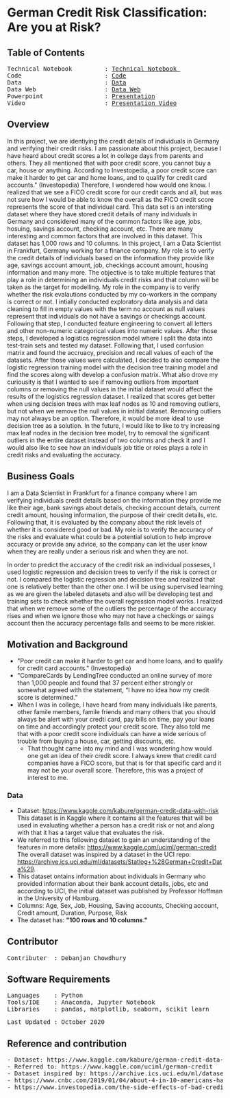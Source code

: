 # German Credit Risk Classification: Are you at Risk?

## Table of Contents
<pre>
Technical Notebook         : <a href=https://github.com/Debanjan-C/German_Credit/blob/main/Notebooks/Technical_Notebook.ipynb>Technical Notebook </a>
Code                       : <a href=https://github.com/Debanjan-C/German_Credit/blob/main/Notebooks/Code.ipynb>Code</a>
Data                       : <a href=https://github.com/Debanjan-C/German_Credit/blob/main/data/german_credit_data.csv>Data</a>
Data Web                   : <a href=https://www.kaggle.com/kabure/german-credit-data-with-risk>Data Web</a>
Powerpoint                 : <a href=https://github.com/Debanjan-C/German_Credit/tree/main/Presentation>Presentation</a>
Video                      : <a href=https://youtu.be/YMHCBM-dnzM>Presentation Video</a>
</pre>

## Overview
In this project, we are identiying the credit details of individuals in Germany and verifying their credit risks. I am passionate about this project, because I have heard about credit scores a lot in college days from parents and others. They all mentioned that with poor credit score, you cannot buy a car, house or anything. According to Investopedia, a poor credit score can make it harder to get car and home loans, and to qualify for credit card accounts." (Investopedia) Therefore, I wondered how would one know. I realized that we see a FICO credit score for our credit cards and all, but was not sure how I would be able to know the overall as the FICO credit score represents the score of that individual card. This data set is an intersting dataset where they have stored credit details of many individuals in Germany and considered many of the common factors like age, jobs, hosuing, savings account, checking account, etc. There are many interesting and common factors that are involved in this dataset. This dataset has 1,000 rows and 10 columns. In this project, I am a Data Scientist in Frankfurt, Germany working for a finance company. My role is to verify the credit details of individuals based on the information they provide like age, savings account amount, job, checkings account amount, housing information and many more. The objective is to take multiple features that play a role in determining an individuals credit risks and that column will be taken as the target for modelling. My role in the company is to verify whether the risk evalautions conducted by my co-workers in the company is correct or not. I intially conducted exploratory data analysis and data cleaning to fill in empty values with the term no account as null values represent that individuals do not have a savings or checkings account. Following that step, I conducted feature engineering to convert all letters and other non-numeric categorical values into numeric values. After those steps, I developed a logistics regression model where I split the data into test-train sets and tested my dataset. Following that, I used confusion matrix and found the accruacy, precision and recall values of each of the datasets. After those values were calculated, I decided to also compare the logistic regression training model with the decision tree training model and find the scores along with develop a confusion matrix. What also drove my curiousity is that I wanted to see if removing outliers from important columns or removing the null values in the initial dataset would affect the results of the logistics regression dataset. I realized that scores get better when using decision trees with max leaf nodes as 10 and removing outliers, but not when we remove the null values in intitial dataset. Removing outliers may not always be an option. Therefore, it would be more ideal to use decision tree as a solution. In the future, I would like to like to try increasing max leaf nodes in the decision tree model, try to removal the significant outliers in the entire dataset instead of two columns and check it and I would also like to see how an individuals job title or roles plays a role in credit risks and evaluating the accuracy.

## Business Goals
I am a Data Scientist in Frankfurt for a finance company where I am verifying individuals credit details based on the information they provide me like their age, bank savings about details, checking account details, current credit amount, housing information, the purpose of their credit details, etc. Following that, it is evaluated by the company about the risk levels of whether it is considered good or bad. My role is to verify the accuracy of the risks and evaluate what could be a potential solution to help improve accuracy or provide any advice, so the company can let the user know when they are really under a serious risk and when they are not.

In order to predict the accuracy of the credit risk an individual posseses, I used logistic regression and decision trees to verify if the risk is correct or not. I compared the logistic regression and decision tree and realized that one is relatively better than the other one. I will be using supervised learning as we are given the labeled datasets and also will be developing test and training sets to check whether the overall regression model works. I realized that when we remove some of the outliers the percentage of the accuracy rises and when we ignore those who may not have a checkings or saings account then the accuracy percentage falls and seems to be more riskier.

## Motivation and Background
- "Poor credit can make it harder to get car and home loans, and to qualify for credit card accounts." (Investopedia) 
- "CompareCards by LendingTree conducted an online survey of more than 1,000 people and found that 37 percent either strongly or somewhat agreed with the statement, “I have no idea how my credit score is determined.”
- When I was in college, I have heard from many individuals like parents, other famile members, famile friends and many others that you should always be alert with your credti card, pay bills on time, pay your loans on time and accordingly protect your credit score. They also told me that with a poor credit score individuals can have a wide serious of trouble from buying a house, car, getting discounts, etc. 
  - That thought came into my mind and I was wondering how would one get an idea of their credit score. I always knew that credit card companies have a FICO score, but that is for that specific card and it may not be your overall score. Therefore, this was a project of interest to me. 

### Data
- Dataset: https://www.kaggle.com/kabure/german-credit-data-with-risk This dataset is in Kaggle where it contains all the features that will be used in evaluating whether a person has a credit risk or not and along with that it has a target value that evaluates the risk. 
- We referred to this following dataset to gain an understanding of the features in more details: https://www.kaggle.com/uciml/german-credit The overall dataset was inspired by a dataset in the UCI repo: https://archive.ics.uci.edu/ml/datasets/Statlog+%28German+Credit+Data%29. 
- This dataset ontains information about individuals in Germany who provided information about their bank account details, jobs, etc and according to UCI, the initial dataset was published by Professor Hoffman in the University of Hamburg.
- Columns: Age, Sex, Job, Housing, Saving accounts, Checking account, Credit amount, Duration, Purpose, Risk
- The dataset has: **"100 rows and 10 columns."**


##  Contributor
<pre>
Contributer  : Debanjan Chowdhury
</pre>

##  Software Requirements
<pre>
Languages    : Python
Tools/IDE    : Anaconda, Jupyter Notebook
Libraries    : pandas, matplotlib, seaborn, scikit learn
</pre>

<pre>
Last Updated : October 2020
</pre>

## Reference and contribution
<pre>
- Dataset: https://www.kaggle.com/kabure/german-credit-data-with-risk.
- Referred to: https://www.kaggle.com/uciml/german-credit
- Dataset inspired by: https://archive.ics.uci.edu/ml/datasets/Statlog+%28German+Credit+Data%29.
- https://www.cnbc.com/2019/01/04/about-4-in-10-americans-have-no-idea-how-credit-scores-are-determined.html
- https://www.investopedia.com/the-side-effects-of-bad-credit-4769783#:~:text=Poor%20credit%20can%20make%20it,%2C%20renter's%2C%20and%20homeowner's%20insurance.
</pre>
